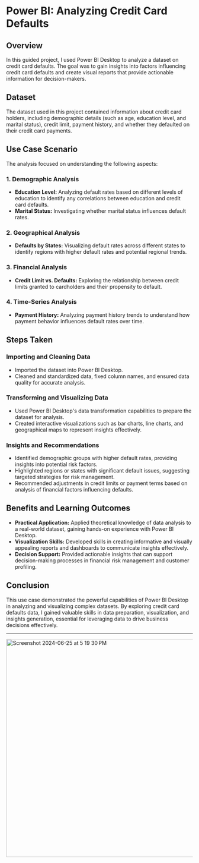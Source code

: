 # Power BI: Analyzing Credit Card Defaults

## Overview
In this guided project, I used Power BI Desktop to analyze a dataset on credit card defaults. 
The goal was to gain insights into factors influencing credit card defaults and create visual reports that provide actionable information for decision-makers.

## Dataset
The dataset used in this project contained information about credit card holders, including demographic details (such as age, education level, and marital status),
credit limit, payment history, and whether they defaulted on their credit card payments.

## Use Case Scenario
The analysis focused on understanding the following aspects:

### 1. Demographic Analysis
- **Education Level:** Analyzing default rates based on different levels of education to identify any correlations between education and credit card defaults.
- **Marital Status:** Investigating whether marital status influences default rates.

### 2. Geographical Analysis
- **Defaults by States:** Visualizing default rates across different states to identify regions with higher default rates and potential regional trends.

### 3. Financial Analysis
- **Credit Limit vs. Defaults:** Exploring the relationship between credit limits granted to cardholders and their propensity to default.

### 4. Time-Series Analysis
- **Payment History:** Analyzing payment history trends to understand how payment behavior influences default rates over time.

## Steps Taken
### Importing and Cleaning Data
- Imported the dataset into Power BI Desktop.
- Cleaned and standardized data, fixed column names, and ensured data quality for accurate analysis.

### Transforming and Visualizing Data
- Used Power BI Desktop's data transformation capabilities to prepare the dataset for analysis.
- Created interactive visualizations such as bar charts, line charts, and geographical maps to represent insights effectively.

### Insights and Recommendations
- Identified demographic groups with higher default rates, providing insights into potential risk factors.
- Highlighted regions or states with significant default issues, suggesting targeted strategies for risk management.
- Recommended adjustments in credit limits or payment terms based on analysis of financial factors influencing defaults.

## Benefits and Learning Outcomes
- **Practical Application:** Applied theoretical knowledge of data analysis to a real-world dataset, gaining hands-on experience with Power BI Desktop.
- **Visualization Skills:** Developed skills in creating informative and visually appealing reports and dashboards to communicate insights effectively.
- **Decision Support:** Provided actionable insights that can support decision-making processes in financial risk management and customer profiling.

## Conclusion
This use case demonstrated the powerful capabilities of Power BI Desktop in analyzing and visualizing complex datasets. 
By exploring credit card defaults data, I gained valuable skills in data preparation, visualization, and insights generation, essential for leveraging data to drive business decisions effectively.

---
<img width="587" alt="Screenshot 2024-06-25 at 5 19 30 PM" src="https://github.com/Shwetanair04/Power-BI-Analyzing-Credit-Card-Defaults/assets/162504579/908da51b-fdf3-4c9e-8d32-06907bd4027d">


